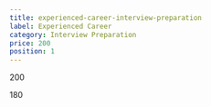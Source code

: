 ```yaml
---
title: experienced-career-interview-preparation
label: Experienced Career
category: Interview Preparation
price: 200
position: 1
---
```

200

180
